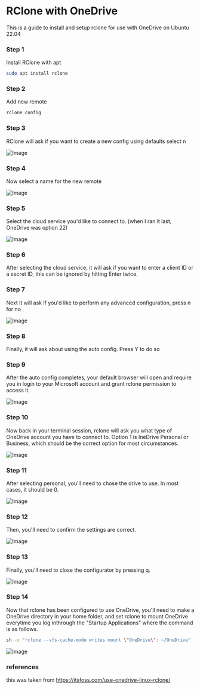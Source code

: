 # RClone with OneDrive #

This is a guide to install and setup rclone for use with OneDrive on Ubuntu 22.04

### Step 1 ###
Install RClone with apt

```bash
sudo apt install rclone
```

### Step 2 ###
Add new remote

```bash
rclone config
```

### Step 3 ###
RClone will ask if you want to create a new config using defaults
select n

![Image](pictures/step-3.webp)

### Step 4 ###
Now select a name for the new remote

![Image](pictures/step-4.webp)

### Step 5 ###
Select the cloud service you'd like to connect to.  (when I ran it last, OneDrive was option 22)

![Image](pictures/step-5.webp)

### Step 6 ###
After selecting the cloud service, it will ask if you want to enter a client ID or a secret ID, this can be ignored by hitting Enter twice.

### Step 7 ###
Next it will ask if you'd like to perform any advanced configuration, press n for no

![Image](pictures/step-7.webp)

### Step 8 ###
Finally, it will ask about using the auto config.  Press Y to do so

### Step 9 ###
After the auto config completes, your default browser will open and require you in login to your Microsoft account and grant rclone permission to access it.

![Image](pictures/step-9.webp)

### Step 10 ###
Now back in your terminal session, rclone will ask you what type of OneDrive account you have to connect to.  Option 1 is IneDrive Personal or Business, which should be the correct option for most circumstances.

![Image](pictures/step-10.webp)

### Step 11 ###
After selecting personal, you'll need to chose the drive to use.  In most cases, it should be 0.

![Image](pictures/step-11.webp)

### Step 12 ###
Then, you'll need to confirm the settings are correct.

![Image](pictures/step-12.webp)

### Step 13 ###
Finally, you'll need to close the configurator by pressing q.

![Image](pictures/step-13.webp)

### Step 14 ###
Now that rclone has been configured to use OneDrive, you'll need to make a OneDrive directory in your home folder, and set rclone to mount OneDrive everytime you log inthrough the "Startup Applications" where the command is as follows.

```bash
sh -c "rclone --vfs-cache-mode writes mount \"OneDrive\": ~/OneDrive"
```

![Image](pictures/step-13.webp)

### references ###
this was taken from https://itsfoss.com/use-onedrive-linux-rclone/

